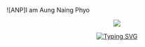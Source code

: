 ![ANP]I am  Aung Naing Phyo




<p align="center">
      <img src="https://komarev.com/ghpvc/?username=AungNaingPhyo2006&style=flat-square&color=brightgreen">
</p>

<p  align="center">
<a href="https://git.io/typing-svg"><img src="https://readme-typing-svg.demolab.com?font=Fira+Code&pause=1000&color=46F71F&center=true&vCenter=true&width=525&lines=Hello!+Welcome+to+my+profile.+I+am+ANP." alt="Typing SVG" /></a>
</p>
